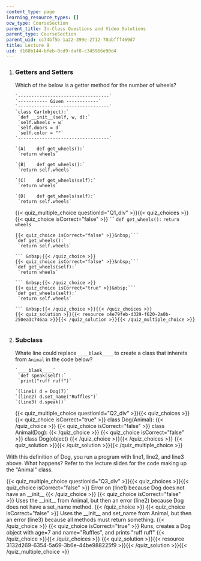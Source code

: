```yaml
---
content_type: page
learning_resource_types: []
ocw_type: CourseSection
parent_title: In-Class Questions and Video Solutions
parent_type: CourseSection
parent_uid: cc74bf5b-1a22-399e-2712-70abfff469d7
title: Lecture 9
uid: d168b144-bfeb-0cd9-daf8-c345966e90d4
---
```


1.  ### Getters and Setters
    
      
    
    Which of the below is a getter method for the number of wheels?
    
    ```
    `----------------------------------`
    `----------- Given ------------`
    `----------------------------------`
    `class Car(object):`
     `def __init__(self, w, d):`
     `self.wheels = w`
     `self.doors = d`
     `self.color = ""`
    `----------------------------------`
    
    `(A)    def get_wheels():`
     `return wheels`
    
    `(B)    def get_wheels():`
     `return self.wheels`
    
    `(C)    def get_wheels(self):`
     `return wheels`
    
    `(D)    def get_wheels(self):`
     `return self.wheels`
    
    ```
    
    {{< quiz_multiple_choice questionId="Q1_div" >}}{{< quiz_choices >}}{{< quiz_choice isCorrect="false" >}}&nbsp;```
    `def get_wheels():`
     `return wheels`
    
    ``` &nbsp;{{< /quiz_choice >}}
    {{< quiz_choice isCorrect="false" >}}&nbsp;```
    `def get_wheels():`
     `return self.wheels`
    
    ``` &nbsp;{{< /quiz_choice >}}
    {{< quiz_choice isCorrect="false" >}}&nbsp;```
    `def get_wheels(self):`
     `return wheels`
    
    ``` &nbsp;{{< /quiz_choice >}}
    {{< quiz_choice isCorrect="true" >}}&nbsp;```
    `def get_wheels(self):`
     `return self.wheels`
    
    ``` &nbsp;{{< /quiz_choice >}}{{< /quiz_choices >}}
    {{< quiz_solution >}}{{< resource c4e79feb-d329-f620-2a0b-250ea3c746aa >}}{{< /quiz_solution >}}{{< /quiz_multiple_choice >}}
  
3.  ### Subclass
    
      
    
    Whate line could replace `____blank____` to create a class that inherets from `Animal` in the code below?
    
    ```
    `____blank____`
     `def speak(self):`
     `print("ruff ruff")`
    
    `(line1) d = Dog(7)`
    `(line2) d.set_name("Ruffles")`
    `(line3) d.speak()`
    
    ```
    
    {{< quiz_multiple_choice questionId="Q2_div" >}}{{< quiz_choices >}}{{< quiz_choice isCorrect="true" >}}&nbsp;class Dog(Animal):&nbsp;{{< /quiz_choice >}}
    {{< quiz_choice isCorrect="false" >}}&nbsp;class Animal(Dog):&nbsp;{{< /quiz_choice >}}
    {{< quiz_choice isCorrect="false" >}}&nbsp;class Dog(object)&nbsp;{{< /quiz_choice >}}{{< /quiz_choices >}}
    {{< quiz_solution >}}{{< /quiz_solution >}}{{< /quiz_multiple_choice >}}
    
  

With this definition of Dog, you run a program with line1, line2, and line3 above. What happens? Refer to the lecture slides for the code making up the "Animal" class.

{{< quiz_multiple_choice questionId="Q3_div" >}}{{< quiz_choices >}}{{< quiz_choice isCorrect="false" >}}&nbsp;Error on (line1) because Dog does not have an \_\_init\_\_&nbsp;{{< /quiz_choice >}}
{{< quiz_choice isCorrect="false" >}}&nbsp;Uses the \_\_init\_\_ from Animal, but then an error (line2) because Dog does not have a set\_name method.&nbsp;{{< /quiz_choice >}}
{{< quiz_choice isCorrect="false" >}}&nbsp;Uses the \_\_init\_\_ and set\_name from Animal, but then an error (line3) because all methods must return something.&nbsp;{{< /quiz_choice >}}
{{< quiz_choice isCorrect="true" >}}&nbsp;Runs, creates a Dog object with age=7 and name="Ruffles", and prints "ruff ruff"&nbsp;{{< /quiz_choice >}}{{< /quiz_choices >}}
{{< quiz_solution >}}{{< resource 3132d269-6354-5a69-3b6e-44be988225f9 >}}{{< /quiz_solution >}}{{< /quiz_multiple_choice >}}